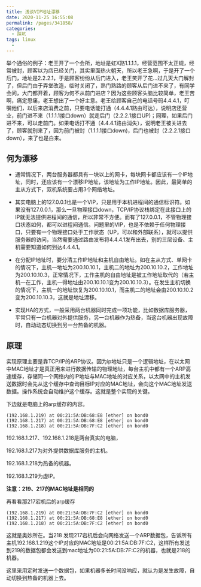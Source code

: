 ```yaml
---
title: 浅谈VIP地址漂移
date: 2020-11-25 16:55:08
permalink: /pages/341858/
categories:
  - 踩坑
tags: linux
  - 
---
```

举个通俗的例子：老王开了一个会所，地址是虹X路1.1.1.1，经营范围不太正规，经常被封，顾客以为店已经关门，其实里面热火朝天，所以老王急啊，于是开了一个后门，地址是2.2.2.1，于是顾客纷纷从后门进入，老王笑开了花…过几天大门解封了，但后门由于弄堂改造，临时关闭了，熟门熟路的顾客从后门进不来了，有同学会问，大门都开着，顾客为何不从前门进店？因为这些顾客头脑比较简单，老王苦啊，痛定思痛，老王想出了一个好主意。老王给顾客自己的电话号码4.4.4.1，叮嘱他们，以后来店消费之前，只要电话能打通（4.4.4.1路由可达），说明店还营业，前门进不来（1.1.1.1接口down）就走后门（2.2.2.1接口UP)；同理，如果后门进不来，可以走前门。如果电话打不通（4.4.4.1路由消失），说明老王被关进去了，顾客就别来了，因为前门被封（1.1.1.1接口down)，后门也被封（2.2.2.1接口down），来了也是白来。

<!-- more -->




## 何为漂移
- 通常情况下，两台服务器都具有一块以上的网卡，每块网卡都应该有一个IP地址，同时，还应该有一个漂移IP地址，该地址为工作IP地址。因此，最简单的主从方式下，双机系统要占用3个网络地址。

- 其实电脑上的127.0.0.1也是一个VIP，只是用于本机进程间的通信标识符。如果没有127.0.0.1，那么一旦物理接口down，TCP/IP协议栈绑定在此接口上的IP就无法提供进程间的通信，所以非常不方便。而有了127.0.0.1，不管物理接口状态如何，都可以进程间通信。问题里的VIP，也是不依赖于任何物理接口，只要有一个物理接口处于工作状态（UP，可以和外部联系），就可以提供服务器的访问，当然需要通过路由发布将4.4.4.1发布出去，别的三层设备、主机需要知道如何到达4.4.4.1。
  
- 在分配IP地址时，要分清工作IP地址和主机自由地址。如在主从方式、单网卡的情况下，主机一地址为200.10.10.1，主机二的地址为200.10.10.2，工作地址为200.10.10.3，正常情况下，工作主机的自由地址是被工作地址取代的（若主机一在工作，主机一得地址由200.10.10.1变为200.10.10.3）。在发生主机切换的情况下，主机一的地址恢复为200.10.10.1，而主机二的地址会由200.10.10.2变为200.10.10.3，这就是地址漂移。

- 实现HA的方式，一般采用两台机器同时完成一项功能，比如数据库服务器，平常只有一台机器对外提供服务，另一台机器作为热备，当这台机器出现故障时，自动动态切换到另一台热备的机器。


## 原理
实现原理主要是靠TCP/IP的ARP协议。因为ip地址只是一个逻辑地址，在以太网中MAC地址才是真正用来进行数据传输的物理地址，每台主机中都有一个ARP高速缓存，存储同一个网络内的IP地址与MAC地址的对应关系，以太网中的主机发送数据时会先从这个缓存中查询目标IP对应的MAC地址，会向这个MAC地址发送数据。操作系统会自动维护这个缓存。这就是整个实现的关键。

下边就是电脑上的arp缓存的内容。
```
(192.168.1.219) at 00:21:5A:DB:68:E8 [ether] on bond0
(192.168.1.217) at 00:21:5A:DB:68:E8 [ether] on bond0
(192.168.1.218) at 00:21:5A:DB:7F:C2 [ether] on bond0
```
192.168.1.217、192.168.1.218是两台真实的电脑，

192.168.1.217为对外提供数据库服务的主机。

192.168.1.218为热备的机器。

192.168.1.219为虚IP。

**注意：219、217的MAC地址是相同的**

再看看那217宕机后的arp缓存
```shell
(192.168.1.219) at 00:21:5A:DB:7F:C2 [ether] on bond0
(192.168.1.217) at 00:21:5A:DB:68:E8 [ether] on bond0
(192.168.1.218) at 00:21:5A:DB:7F:C2 [ether] on bond0 
```

这就是奥妙所在。当218 发现217宕机后会向网络发送一个ARP数据包，告诉所有主机192.168.1.219这个IP对应的MAC地址是00:21:5A:DB:7F:C2，这样所有发送到219的数据包都会发送到mac地址为00:21:5A:DB:7F:C2的机器，也就是218的机器。

这里采用定时发送一个数据包，如果机器多长时间没响应，就认为是发生故障，自动切换到热备的机器上去。


